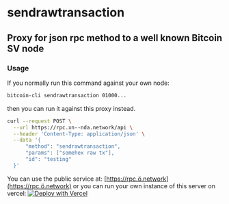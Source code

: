# sendrawtransaction
## Proxy for json rpc method to a well known Bitcoin SV node

### Usage
If you normally run this command against your own node:
```bash
bitcoin-cli sendrawtransaction 01000...
```
then you can run it against this proxy instead.

```bash
curl --request POST \
  --url https://rpc.xn--nda.network/api \
  --header 'Content-Type: application/json' \
  --data '{
      "method": "sendrawtransaction",
      "params": ["somehex raw tx"],
      "id": "testing"
  }'
  ```

You can use the public service at: [https://rpc.ö.network](https://rpc.ö.network) or you can run your own instance of this server on vercel:
[![Deploy with Vercel](https://vercel.com/button)](https://vercel.com/new/clone?repository-url=https%3A%2F%2Fgithub.com%2Fsirdeggen%2Fsendrawtransaction&env=MAPI_TOKEN&envDescription=Requires%20that%20you%20register%20with%20TAAL%20(a%20well%20known%20miner).&envLink=https%3A%2F%2Fconsole.taal.com&demo-title=Public%20Service&demo-description=This%20is%20a%20working%20service%20which%20you%20may%20use%20free%20of%20charge.&demo-url=https%3A%2F%2Frpc.xn--nda.network&demo-image=https%3A%2F%2Fimgur.com%2FGiweLOX)
